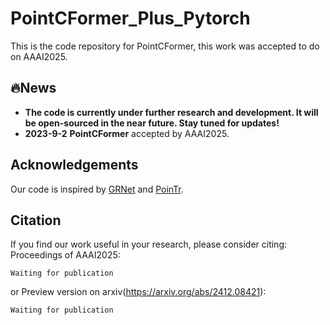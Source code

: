 # PointCFormer_Plus_Pytorch
This is the code repository for PointCFormer, this work was accepted to do on AAAI2025.


## 🔥News

- **The code is currently under further research and development. It will be open-sourced in the near future. Stay tuned for updates!**
- **2023-9-2** **PointCFormer** accepted by AAAI2025.





## Acknowledgements

Our code is inspired by [GRNet](https://github.com/hzxie/GRNet) and [PoinTr](https://github.com/yuxumin/PoinTr).

## Citation
If you find our work useful in your research, please consider citing: 
Proceedings of AAAI2025:
```
Waiting for publication
```
or Preview version on arxiv(https://arxiv.org/abs/2412.08421):
```
Waiting for publication
```

